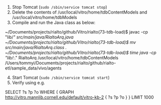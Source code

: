1. Stop Tomcat (`sudo /sbin/service tomcat stop`)
2. Delete the contents of /usr/local/vitro/home/tdbContentModels and /usr/local/vitro/home/tdbModels
3. Compile and run the Java class as below:

~/Documents/projects/rialto/github/Vitro/rialto(73-tdb-load)$ javac -cp "lib/*" src/main/java/RialtoArq.java
~/Documents/projects/rialto/github/Vitro/rialto(73-tdb-load)$ mv src/main/java/RialtoArq.class .
~/Documents/projects/rialto/github/Vitro/rialto(73-tdb-load)$ time java -cp "lib/*:." RialtoArq /usr/local/vitro/home/tdbContentModels  /Users/tommyi/Documents/projects/rialto/github/rialto-etl/sample_data/vivo/agents

4. Start Tomcat (`sudo /sbin/service tomcat start`)
5. Verify using e.g.

SELECT ?s ?p ?o
WHERE
{
  GRAPH <http://vitro.mannlib.cornell.edu/default/vitro-kb-2> { ?s ?p ?o }
}
LIMIT 1000


